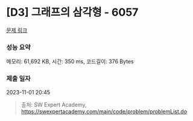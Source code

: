 # [D3] 그래프의 삼각형 - 6057 

[문제 링크](https://swexpertacademy.com/main/code/problem/problemDetail.do?contestProbId=AWbHcWd6AFcDFAV0) 

### 성능 요약

메모리: 61,692 KB, 시간: 350 ms, 코드길이: 376 Bytes

### 제출 일자

2023-11-01 20:45



> 출처: SW Expert Academy, https://swexpertacademy.com/main/code/problem/problemList.do